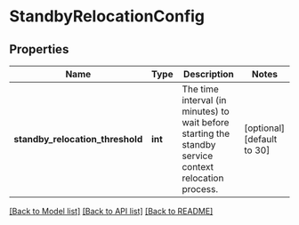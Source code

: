 # StandbyRelocationConfig

## Properties
Name | Type | Description | Notes
------------ | ------------- | ------------- | -------------
**standby_relocation_threshold** | **int** | The time interval (in minutes) to wait before starting the standby service context relocation process.  | [optional] [default to 30]

[[Back to Model list]](../README.md#documentation-for-models) [[Back to API list]](../README.md#documentation-for-api-endpoints) [[Back to README]](../README.md)

